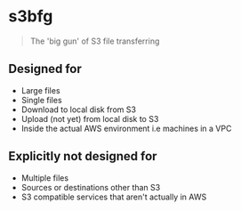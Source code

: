 # s3bfg

> The 'big gun' of S3 file transferring

## Designed for

- Large files
- Single files
- Download to local disk from S3
- Upload (not yet) from local disk to S3
- Inside the actual AWS environment i.e machines in a VPC

## Explicitly not designed for

- Multiple files
- Sources or destinations other than S3
- S3 compatible services that aren't actually in AWS
